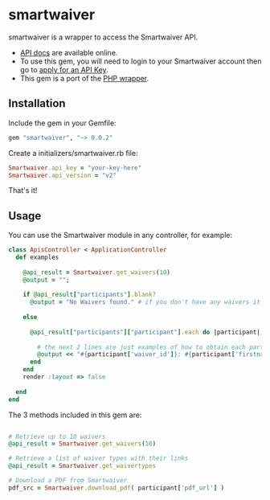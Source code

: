 # smartwaiver

smartwaiver is a wrapper to access the Smartwaiver API.

- [API docs][api_docs] are available online. 
- To use this gem, you will need to login to your Smartwaiver account then go to [apply for an API Key][apply_keys]. 
- This gem is a port of the [PHP wrapper][php_wrapper]. 

## Installation
Include the gem in your Gemfile:
``` ruby
gem "smartwaiver", "~> 0.0.2"
```

Create a initializers/smartwaiver.rb file:
``` ruby
Smartwaiver.api_key = "your-key-here" 
Smartwaiver.api_version = "v2" 
```

That's it!

## Usage
You can use the Smartwaiver module in any controller, for example:

``` ruby
class ApisController < ApplicationController
  def examples
    
    @api_result = Smartwaiver.get_waivers(10)
    @output = "";
 
    if @api_result["participants"].blank?
      @output = "No Waivers found." # if you don't have any waivers it'll fail here
      
    else
      
      @api_result["participants"]["participant"].each do |participant|
        
        # the next 2 lines are just examples of how to obtain each participant's information.  For a full list of values please go to: https://www.smartwaiver.com/p/API
        @output << "#{participant['waiver_id']}: #{participant['firstname']} #{participant['lastname']} <br />"
      end
    end
    render :layout => false
    
  end
end
``` 

The 3 methods included in this gem are:
``` ruby

# Retrieve up to 10 waivers
@api_result = Smartwaiver.get_waivers(10)

# Retrieve a list of waiver types with their links
@api_result = Smartwaiver.get_waivertypes  

# Download a PDF from Smartwaiver
pdf_src = Smartwaiver.download_pdf( participant['pdf_url'] )
  
``` 


[api_docs]: https://www.smartwaiver.com/p/API
[apply_keys]: https://www.smartwaiver.com/m/rest/
[php_wrapper]: https://github.com/smartwaivercom/smartwaiverapi/tree/master/v2/php